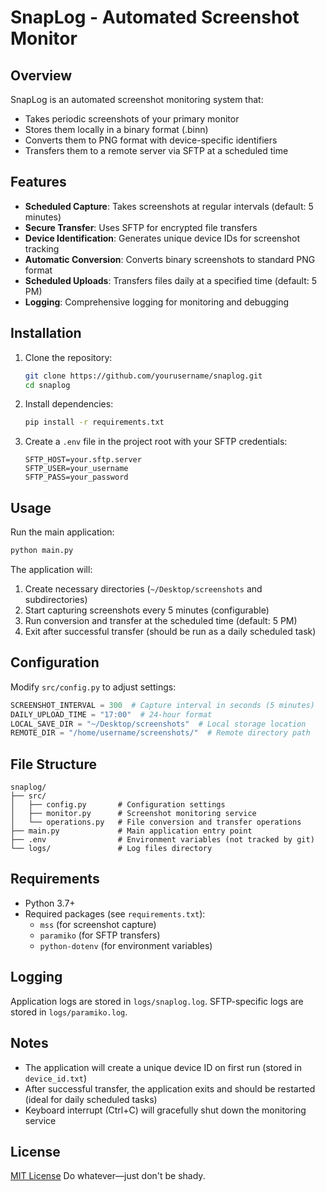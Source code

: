 # SnapLog - Automated Screenshot Monitor

## Overview

SnapLog is an automated screenshot monitoring system that:

- Takes periodic screenshots of your primary monitor
- Stores them locally in a binary format (.binn)
- Converts them to PNG format with device-specific identifiers
- Transfers them to a remote server via SFTP at a scheduled time

## Features

- **Scheduled Capture**: Takes screenshots at regular intervals (default: 5 minutes)
- **Secure Transfer**: Uses SFTP for encrypted file transfers
- **Device Identification**: Generates unique device IDs for screenshot tracking
- **Automatic Conversion**: Converts binary screenshots to standard PNG format
- **Scheduled Uploads**: Transfers files daily at a specified time (default: 5 PM)
- **Logging**: Comprehensive logging for monitoring and debugging

## Installation

1. Clone the repository:

   ```bash
   git clone https://github.com/yourusername/snaplog.git
   cd snaplog
   ```

2. Install dependencies:

   ```bash
   pip install -r requirements.txt
   ```

3. Create a `.env` file in the project root with your SFTP credentials:

   ```env
   SFTP_HOST=your.sftp.server
   SFTP_USER=your_username
   SFTP_PASS=your_password
   ```

## Usage

Run the main application:

```bash
python main.py
```

The application will:

1. Create necessary directories (`~/Desktop/screenshots` and subdirectories)
2. Start capturing screenshots every 5 minutes (configurable)
3. Run conversion and transfer at the scheduled time (default: 5 PM)
4. Exit after successful transfer (should be run as a daily scheduled task)

## Configuration

Modify `src/config.py` to adjust settings:

```python
SCREENSHOT_INTERVAL = 300  # Capture interval in seconds (5 minutes)
DAILY_UPLOAD_TIME = "17:00"  # 24-hour format
LOCAL_SAVE_DIR = "~/Desktop/screenshots"  # Local storage location
REMOTE_DIR = "/home/username/screenshots/"  # Remote directory path
```

## File Structure

```tree
snaplog/
├── src/
│   ├── config.py       # Configuration settings
│   ├── monitor.py      # Screenshot monitoring service
│   └── operations.py   # File conversion and transfer operations
├── main.py             # Main application entry point
├── .env                # Environment variables (not tracked by git)
└── logs/               # Log files directory
```

## Requirements

- Python 3.7+
- Required packages (see `requirements.txt`):
  - `mss` (for screenshot capture)
  - `paramiko` (for SFTP transfers)
  - `python-dotenv` (for environment variables)

## Logging

Application logs are stored in `logs/snaplog.log`. SFTP-specific logs are stored in `logs/paramiko.log`.

## Notes

- The application will create a unique device ID on first run (stored in `device_id.txt`)
- After successful transfer, the application exits and should be restarted (ideal for daily scheduled tasks)
- Keyboard interrupt (Ctrl+C) will gracefully shut down the monitoring service

## License

[MIT License](LICENSE) Do whatever—just don't be shady.